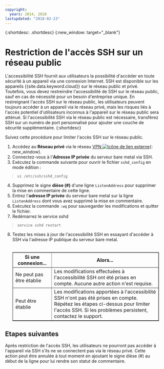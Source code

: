 ```yaml
---
copyright:
  years: 2014, 2018
lastupdated: "2018-02-23"
---
```


{:shortdesc: .shortdesc}
{:new_window: target="_blank"}

# Restriction de l'accès SSH sur un réseau public

L'accessibilité SSH fournit aux utilisateurs la possibilité d'accéder en toute sécurité à un appareil via une connexion Internet. SSH est disponible sur les appareils {{site.data.keyword.cloud}} sur le réseau public et privé. Toutefois, vous devez restreindre l'accessibilité de SSH sur le réseau public, sauf en cas de nécessité pour un besoin d'entreprise unique. En restreignant l'accès SSH sur le réseau public, les utilisateurs peuvent toujours accéder à un appareil via le réseau privé, mais les risques liés à l'accès potentiel d'utilisateurs inconnus à l'appareil sur le réseau public sera atténué. Si l'accessibilité SSH via le réseau public est nécessaire, transférez SSH sur un numéro de port personnalisé pour ajouter une couche de sécurité supplémentaire.
{:shortdesc}

Suivez cette procédure pour limiter l'accès SSH sur le réseau public.
1. Accédez au **Réseau privé** via le réseau [VPN ![Icône de lien externe](../../icons/launch-glyph.svg "Icône de lien externe")](http://www.softlayer.com/vpn-access){: new_window}.
2. Connectez-vous à l'**Adresse IP privée** du serveur bare metal via SSH.
3. Exécutez la commande suivante pour ouvrir le fichier `sshd_config` en mode édition :
  > `vi /etc/ssh/sshd_config`
4. Supprimez le signe **dièse (#)** d'une ligne `ListenAddress` pour supprimer la mise en commentaire de cette ligne.
5. Entrez l'**adresse IP privée** du serveur bare metal sur la ligne `ListenAddress` dont vous avez supprimé la mise en commentaire.
6. Exécutez la commande `:wq` pour sauvegarder les modifications et quitter le fichier.
7. Redémarrez le service sshd
  > `service sshd restart`
8. Testez les mises à jour de l'accessibilité SSH en essayant d'accéder à SSH via l'adresse IP publique du serveur bare metal.<br><br><table border="1"><tr><th>Si une connexion...</th><th>Alors...</th></tr><tr><td>Ne peut pas être établie</td><td>Les modifications effectuées à l'accessibilité SSH ont été prises en compte. Aucune autre action n'est requise.</td></tr><tr><td>Peut être établie</td><td>Les modifications apportées à l'accessibilité SSH n'ont pas été prises en compte. Répétez les étapes ci-dessus pour limiter l'accès SSH. Si les problèmes persistent, contactez le support.</td></tr></table>

## Etapes suivantes

Après restriction de l'accès SSH, les utilisateurs ne pourront pas accéder à l'appareil via SSH s'ils ne se connectent pas via le réseau privé. Cette action peut être annulée à tout moment en ajoutant le signe dièse (#) au début de la ligne pour lui rendre son statut de commentaire.
